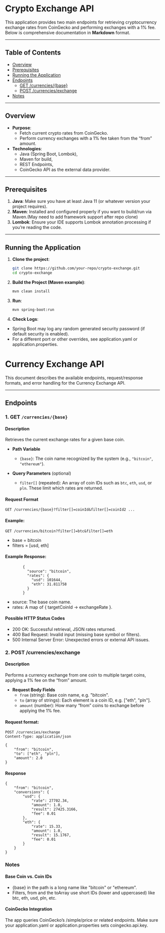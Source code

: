 # Crypto Exchange API

This application provides two main endpoints for retrieving cryptocurrency exchange rates from CoinGecko and performing exchanges with a 1% fee. Below is comprehensive documentation in **Markdown** format.

---

## Table of Contents
- [Overview](#overview)
- [Prerequisites](#prerequisites)
- [Running the Application](#running-the-application)
- [Endpoints](#endpoints)
    - [GET /currencies/{base}](#get-currenciesbase)
    - [POST /currencies/exchange](#post-currenciesexchange)
- [Notes](#notes)
---

## Overview

- **Purpose**:
    - Fetch current crypto rates from CoinGecko.
    - Perform currency exchanges with a 1% fee taken from the “from” amount.
- **Technologies**:
    - Java (Spring Boot, Lombok),
    - Maven for build,
    - REST Endpoints,
    - CoinGecko API as the external data provider.

---

## Prerequisites

1. **Java**: Make sure you have at least Java 11 (or whatever version your project requires).
2. **Maven**: Installed and configured properly if you want to build/run via Maven.(May need to add framework support after repo clone)
3. **Lombok**: Ensure your IDE supports Lombok annotation processing if you’re reading the code.

---

## Running the Application

1. **Clone the project**:
   ```bash
   git clone https://github.com/your-repo/crypto-exchange.git
   cd crypto-exchange

2. **Build the Project (Maven example)**:
   ```bash
   mvn clean install


3. **Run**:
   ```bash
   mvn spring-boot:run

4. **Check Logs**:

 - Spring Boot may log any random generated security password (if default security is enabled).
 - For a different port or other overrides, see application.yaml or application.properties.

# Currency Exchange API

This document describes the available endpoints, request/response formats, and error handling for the Currency Exchange API.

---

## Endpoints

### 1. GET `/currencies/{base}`

#### Description
Retrieves the current exchange rates for a given base coin.

- **Path Variable**
    - `{base}`: The coin name recognized by the system (e.g., `"bitcoin"`, `"ethereum"`).

- **Query Parameters** (optional)
    - `filter[]` (repeated): An array of coin IDs such as `btc`, `eth`, `usd`, or `pln`. These limit which rates are returned.

#### Request Format

    GET /currencies/{base}?filter[]=coinId&filter[]=coinId2 ...

#### Example:

    GET /currencies/bitcoin?filter[]=btc&filter[]=eth
- base = bitcoin
- filters = [usd, eth]

#### Example Response:

            {
              "source": "bitcoin",
              "rates": {
                "usd": 101644,
                "eth": 31.811758
              }
            }

- source: The base coin name.
- rates: A map of { targetCoinId -> exchangeRate }. 

#### Possible HTTP Status Codes

- 200 OK: Successful retrieval, JSON rates returned.
- 400 Bad Request: Invalid input (missing base symbol or filters).
- 500 Internal Server Error: Unexpected errors or external API issues.

### 2. POST /currencies/exchange
   
#### Description
   
Performs a currency exchange from one coin to multiple target coins, applying a 1% fee on the “from” amount.

- **Request Body Fields**
    - `from` (string): Base coin name, e.g. "bitcoin".
    - `to` (array of strings): Each element is a coin ID, e.g. ["eth", "pln"].
    - `amount` (number): How many “from” coins to exchange before applying the 1% fee.

#### Request format:

    POST /currencies/exchange
    Content-Type: application/json
    
    {
        "from": "bitcoin",
        "to": ["eth", "pln"],
        "amount": 2.0
    }

#### Response

    {
        "from": "bitcoin",
        "conversions": {
            "usd": {
                "rate": 27702.34,
                "amount": 1.0,
                "result": 27425.3166,
                "fee": 0.01
            },
            "eth": {
                "rate": 15.33,
                "amount": 1.0,
                "result": 15.1767,
                "fee": 0.01
            }
        }
    }


### Notes
#### Base Coin vs. Coin IDs

- {base} in the path is a long name like "bitcoin" or "ethereum".
- Filters, from and the toArray use short IDs (lower and uppercased) like btc, eth, usd, pln, etc.

#### CoinGecko Integration
The app queries CoinGecko’s /simple/price or related endpoints.
Make sure your application.yaml or application.properties sets coingecko.api.key.
